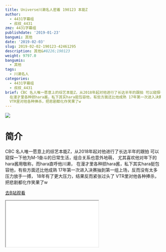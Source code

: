 ```yaml
---
title: Universe川濑名人密着 190123 本能Z
author:
  - 4431字幕组
  - 叔叔_4431
zmz: 4431字幕组
publishdate: '2019-01-23'
bangumi: 其他
date: '2019-02-03'
slug: 2019-02-02-190123-42461295
description: 其他&#8226;190123
weight: 9797.0
bangumis:
  - 其他
tags:
  - 川濑名人
categories:
  - 4431字幕组
  - 叔叔_4431
brief: CBC 名人唯一愿意上的综艺本能Z，从2018年起对他进行了长达半年的跟拍 可以窥探一下他为M-1奋斗的日常生活，组合关系也意外地萌， 尤其喜欢他对年下的hara酱用敬称，而hara直呼他川濑，
  在漫才里各种损hara酱，私下其实hara挺包容他，有些方面还比他成熟 17年第一次进入决赛抽到第一组上场，反而没有太多压力放手一搏， 18年有了更大压力，结果反而紧张过头了
  VTR里对他各种捧杀，把悲剧都化作笑果了w
---
```

![](https://i.imgur.com/j3SX0sj.jpg)
# 简介  
CBC
名人唯一愿意上的综艺本能Z，从2018年起对他进行了长达半年的跟拍
可以窥探一下他为M-1奋斗的日常生活，组合关系也意外地萌，
尤其喜欢他对年下的hara酱用敬称，而hara直呼他川濑，
在漫才里各种损hara酱，私下其实hara挺包容他，有些方面还比他成熟
17年第一次进入决赛抽到第一组上场，反而没有太多压力放手一搏，
18年有了更大压力，结果反而紧张过头了
VTR里对他各种捧杀，把悲剧都化作笑果了w  

[去B站观看](https://www.bilibili.com/video/av42461295/)
<div class ="resp-container"><iframe class="testiframe" src="//player.bilibili.com/player.html?aid=42461295"", scrolling="no", allowfullscreen="true" > </iframe></div> 

